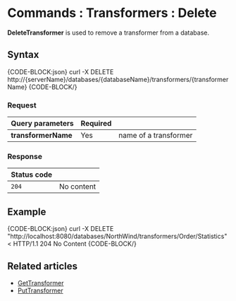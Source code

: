 # Commands : Transformers : Delete

**DeleteTransformer** is used to remove a transformer from a database.

## Syntax


{CODE-BLOCK:json}
  curl -X DELETE http://{serverName}/databases/{databaseName}/transformers/{transformerName}
{CODE-BLOCK/}

### Request

| Query parameters | Required |  |
| ------------- | -- | ---- |
| **transformerName** | Yes | name of a transformer |

### Response

| Status code | |
| ----------- | - |
| `204` | No content |

## Example



{CODE-BLOCK:json}
curl -X DELETE "http://localhost:8080/databases/NorthWind/transformers/Order/Statistics" 
< HTTP/1.1 204 No Content
{CODE-BLOCK/}

## Related articles

- [GetTransformer](../../../client-api/commands/transformers/get)  
- [PutTransformer](../../../client-api/commands/transformers/put)  